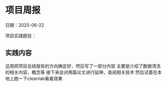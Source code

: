 # 项目周报

日期：2025-06-22

项目实践题目：

## 实践内容
这周把项目总结报告的方向确定好，然后写了一部分内容
主要是介绍了数据清洗的相关内容，概念等
接下来会对两篇论文进行延伸，查阅相关技术
然后试着在本地上跑一下cleanlab看看效果